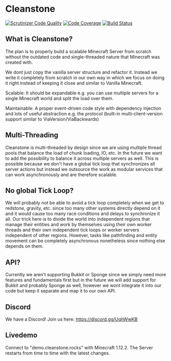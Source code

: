 # Cleanstone
[![Scrutinizer Code Quality](https://scrutinizer-ci.com/g/CleanstoneMC/Cleanstone/badges/quality-score.png?b=master)](https://scrutinizer-ci.com/g/CleanstoneMC/Cleanstone/?branch=master)
[![Code Coverage](https://scrutinizer-ci.com/g/CleanstoneMC/Cleanstone/badges/coverage.png?b=master)](https://scrutinizer-ci.com/g/CleanstoneMC/Cleanstone/?branch=master)
[![Build Status](https://travis-ci.org/CleanstoneMC/Cleanstone.svg?branch=master)](https://travis-ci.org/CleanstoneMC/Cleanstone)

## What is Cleanstone?
The plan is to properly build a scalable Minecraft Server from scratch without the outdated code and single-threaded nature that Minecraft was created with.

We dont just copy the vanilla server structure and refactor it. Instead we write it completely from scratch in our own way in which we focus on doing it right instead of keeping it close and similar to Vanilla Minecraft.

Scalable: It should be expandable e.g. you can use multiple servers for a single Minecraft world and split the load over them.

Maintainable: A proper event-driven code style with dependency injection and lots of useful abstraction e.g. the protocol (built-in multi-client-version support similar to ViaVersion/ViaBackwards)

## Multi-Threading
Cleanstone is multi-threaded by design since we are using multiple thread pools that balance the load of chunk loading, IO, etc.
In the future we want to add the possibility to balance it across multiple servers as well.
This is possible because we don't have a global tick loop that synchronizes all server actions but instead we outsource the work as modular services that can work asynchronously and are therefore scalable.

## No global Tick Loop?
We will probably not be able to avoid a tick loop completely when we get to redstone, gravity, etc. since too many other systems directly depend on it and it would cause too many race conditions and delays to synchronize it all.
Our trick here is to divide the world into independent regions that manage their entities and work by themselves using their own worker threads and their own independent tick loops or worker servers independent of other regions.
However, tasks like pathfinding and entity movement can be completely asynchronous nonetheless since nothing else depends on them.

## API?
Currently we aren't supporting Bukkit or Sponge since we simply need more features and fundamentals first but in the future we will add support for Bukkit and probably Sponge as well, however we wont integrate it into our code but keep it separate and map it to our own API.

## Discord
We have a Discord! Join us here: https://discord.gg/UqhWwKB

## Livedemo
Connect to "demo.cleanstone.rocks" with Minecraft 1.12.2. The Server restarts from time to time with the latest changes.
